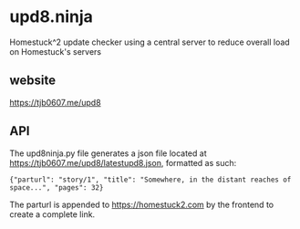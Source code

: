 # upd8.ninja

Homestuck^2 update checker using a central server to reduce overall load on Homestuck's servers

## website

https://tjb0607.me/upd8

## API

The upd8ninja.py file generates a json file located at https://tjb0607.me/upd8/latestupd8.json, formatted as such:

    {"parturl": "story/1", "title": "Somewhere, in the distant reaches of space...", "pages": 32}

The parturl is appended to https://homestuck2.com by the frontend to create a complete link.
